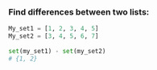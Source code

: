 ### Find differences between two lists:
```py
My_set1 = [1, 2, 3, 4, 5]  
My_set2 = [3, 4, 5, 6, 7]  
  
set(my_set1) - set(my_set2)  
# {1, 2}
```